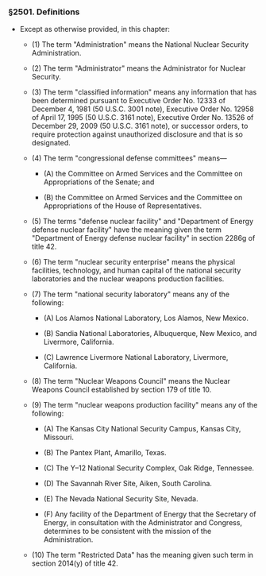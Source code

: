 ### §2501. Definitions
* Except as otherwise provided, in this chapter:

  * (1) The term "Administration" means the National Nuclear Security Administration.

  * (2) The term "Administrator" means the Administrator for Nuclear Security.

  * (3) The term "classified information" means any information that has been determined pursuant to Executive Order No. 12333 of December 4, 1981 (50 U.S.C. 3001 note), Executive Order No. 12958 of April 17, 1995 (50 U.S.C. 3161 note), Executive Order No. 13526 of December 29, 2009 (50 U.S.C. 3161 note), or successor orders, to require protection against unauthorized disclosure and that is so designated.

  * (4) The term "congressional defense committees" means—

    * (A) the Committee on Armed Services and the Committee on Appropriations of the Senate; and

    * (B) the Committee on Armed Services and the Committee on Appropriations of the House of Representatives.


  * (5) The terms "defense nuclear facility" and "Department of Energy defense nuclear facility" have the meaning given the term "Department of Energy defense nuclear facility" in section 2286g of title 42.

  * (6) The term "nuclear security enterprise" means the physical facilities, technology, and human capital of the national security laboratories and the nuclear weapons production facilities.

  * (7) The term "national security laboratory" means any of the following:

    * (A) Los Alamos National Laboratory, Los Alamos, New Mexico.

    * (B) Sandia National Laboratories, Albuquerque, New Mexico, and Livermore, California.

    * (C) Lawrence Livermore National Laboratory, Livermore, California.


  * (8) The term "Nuclear Weapons Council" means the Nuclear Weapons Council established by section 179 of title 10.

  * (9) The term "nuclear weapons production facility" means any of the following:

    * (A) The Kansas City National Security Campus, Kansas City, Missouri.

    * (B) The Pantex Plant, Amarillo, Texas.

    * (C) The Y–12 National Security Complex, Oak Ridge, Tennessee.

    * (D) The Savannah River Site, Aiken, South Carolina.

    * (E) The Nevada National Security Site, Nevada.

    * (F) Any facility of the Department of Energy that the Secretary of Energy, in consultation with the Administrator and Congress, determines to be consistent with the mission of the Administration.


  * (10) The term "Restricted Data" has the meaning given such term in section 2014(y) of title 42.